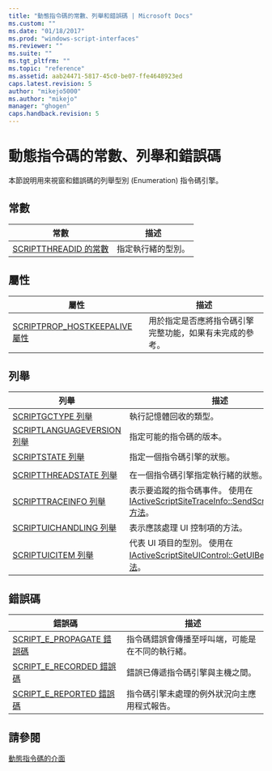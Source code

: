 ```yaml
---
title: "動態指令碼的常數、列舉和錯誤碼 | Microsoft Docs"
ms.custom: ""
ms.date: "01/18/2017"
ms.prod: "windows-script-interfaces"
ms.reviewer: ""
ms.suite: ""
ms.tgt_pltfrm: ""
ms.topic: "reference"
ms.assetid: aab24471-5817-45c0-be07-ffe4648923ed
caps.latest.revision: 5
author: "mikejo5000"
ms.author: "mikejo"
manager: "ghogen"
caps.handback.revision: 5
---
```

# 動態指令碼的常數、列舉和錯誤碼
本節說明用來視窗和錯誤碼的列舉型別 \(Enumeration\) 指令碼引擎。  
  
## 常數  
  
|常數|描述|  
|--------|--------|  
|[SCRIPTTHREADID 的常數](../../winscript/reference/scriptthreadid-constants.md)|指定執行緒的型別。|  
  
## 屬性  
  
|屬性|描述|  
|--------|--------|  
|[SCRIPTPROP\_HOSTKEEPALIVE 屬性](../../winscript/reference/scriptprop-hostkeepalive-property.md)|用於指定是否應將指令碼引擎完整功能，如果有未完成的參考。|  
  
## 列舉  
  
|列舉|描述|  
|--------|--------|  
|[SCRIPTGCTYPE 列舉](../../winscript/reference/scriptgctype-enumeration.md)|執行記憶體回收的類型。|  
|[SCRIPTLANGUAGEVERSION 列舉](../../winscript/reference/scriptlanguageversion-enumeration.md)|指定可能的指令碼的版本。|  
|[SCRIPTSTATE 列舉](../../winscript/reference/scriptstate-enumeration.md)|指定一個指令碼引擎的狀態。|  
|||  
|[SCRIPTTHREADSTATE 列舉](../../winscript/reference/scriptthreadstate-enumeration.md)|在一個指令碼引擎指定執行緒的狀態。|  
|[SCRIPTTRACEINFO 列舉](../../winscript/reference/scripttraceinfo-enumeration.md)|表示要追蹤的指令碼事件。  使用在 [IActiveScriptSiteTraceInfo::SendScriptTraceInfo 方法](../../winscript/reference/iactivescriptsitetraceinfo-sendscripttraceinfo-method.md)。|  
|[SCRIPTUICHANDLING 列舉](../../winscript/reference/scriptuichandling-enumeration.md)|表示應該處理 UI 控制項的方法。|  
|[SCRIPTUICITEM 列舉](../../winscript/reference/scriptuicitem-enumeration.md)|代表 UI 項目的型別。  使用在 [IActiveScriptSiteUIControl::GetUIBehavior 方法](../../winscript/reference/iactivescriptsiteuicontrol-getuibehavior-method.md)。|  
  
## 錯誤碼  
  
|錯誤碼|描述|  
|---------|--------|  
|[SCRIPT\_E\_PROPAGATE 錯誤碼](../../winscript/reference/script-e-propagate-error-code.md)|指令碼錯誤會傳播至呼叫端，可能是在不同的執行緒。|  
|[SCRIPT\_E\_RECORDED 錯誤碼](../../winscript/reference/script-e-recorded-error-code.md)|錯誤已傳遞指令碼引擎與主機之間。|  
|[SCRIPT\_E\_REPORTED 錯誤碼](../../winscript/reference/script-e-reported-error-code.md)|指令碼引擎未處理的例外狀況向主應用程式報告。|  
  
## 請參閱  
 [動態指令碼的介面](../../winscript/reference/active-script-interfaces.md)